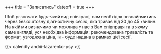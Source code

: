 +++
title = "Записатись"
dateoff = true
+++

Щоб розпочати будь-який вид співпраці, нам необхідно познайомитись через безкоштовну діагностичну сесію, яка триває від 30 до 45 хвилин. На якій ми визначимо чи можлива у нас з Вам співпраця та в якому саме вигляді, уся необхідна інформація: рекомендована тривалість та формат, узгоджена ціна, ін - буде надана в рамках цієї сесії.

{{< calendly andrii-lazarenko-psy >}}